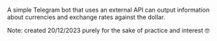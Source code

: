 A simple Telegram bot that uses an external API can output information about currencies and exchange rates against the dollar.

Note: created 20/12/2023 purely for the sake of practice and interest 🤓